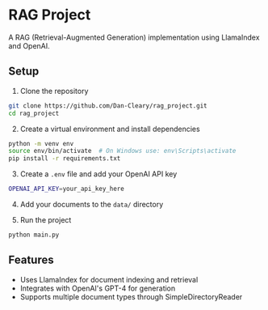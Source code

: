 # RAG Project

A RAG (Retrieval-Augmented Generation) implementation using LlamaIndex and OpenAI.

## Setup

1. Clone the repository
```bash
git clone https://github.com/Dan-Cleary/rag_project.git
cd rag_project
```

2. Create a virtual environment and install dependencies
```bash
python -m venv env
source env/bin/activate  # On Windows use: env\Scripts\activate
pip install -r requirements.txt
```

3. Create a `.env` file and add your OpenAI API key
```bash
OPENAI_API_KEY=your_api_key_here
```

4. Add your documents to the `data/` directory

5. Run the project
```bash
python main.py
```

## Features
- Uses LlamaIndex for document indexing and retrieval
- Integrates with OpenAI's GPT-4 for generation
- Supports multiple document types through SimpleDirectoryReader 